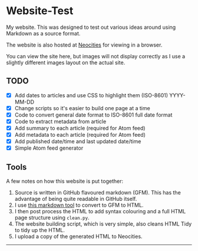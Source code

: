 # Website-Test

My website. This was designed to test out various ideas around using
Markdown as a source format.

The website is also hosted at
[Neocities](https://coffeeandcode.neocities.org) for viewing in a
browser.

You can view the site here, but images will not display correctly as I
use a slightly different images layout on the actual site.

## TODO

- [x] Add dates to articles and use CSS to highlight them (ISO-8601) YYYY-MM-DD
- [x] Change scripts so it's easier to build one page at a time
- [x] Code to convert general date format to ISO-8601 full date format
- [x] Code to extract metadata from article
- [x] Add summary to each article (required for Atom feed)
- [x] Add metadata to each article (required for Atom feed)
- [x] Add published date/time and last updated date/time
- [x] Simple Atom feed generator

## Tools

A few notes on how this website is put together:

1. Source is written in GitHub flavoured markdown (GFM). This has the
   advantage of being quite readable in GitHub itself.
2. I use [this markdown tool](https://github.com/cwjohan/markdown-to-html) to convert to GFM to HTML.
3. I then post process the HTML to add syntax colouring and a full HTML page structure using `clean.py`.
4. The website building script, which is very simple, also cleans HTML Tidy to tidy up the HTML.
5. I upload a copy of the generated HTML to Neocities.

---
